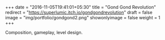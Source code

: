 +++
date = "2016-11-05T19:41:01+05:30"
title = "Gond Gond Revolution"
redirect = "https://superlumic.itch.io/gondgondrevolution"
draft = false
image = "img/portfolio/gondgond2.png"
showonlyimage = false
weight = 1
+++

Composition, gameplay, level design.